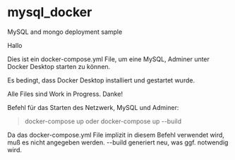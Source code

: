 # mysql_docker
MySQL and mongo deployment sample

Hallo

Dies ist ein docker-compose.yml File, um eine MySQL, Adminer unter Docker Desktop starten zu können.

Es bedingt, dass Docker Desktop installiert und gestartet wurde.

Alle Files sind Work in Progress. Danke!

Befehl für das Starten des Netzwerk, MySQL und Adminer:

> docker-compose up
> oder
> docker-compose up --build

Da das docker-compose.yml File implizit in diesem Befehl verwendet wird, muß es nicht angegeben werden.
--build generiert neu, was ggf. notwendig wird.
